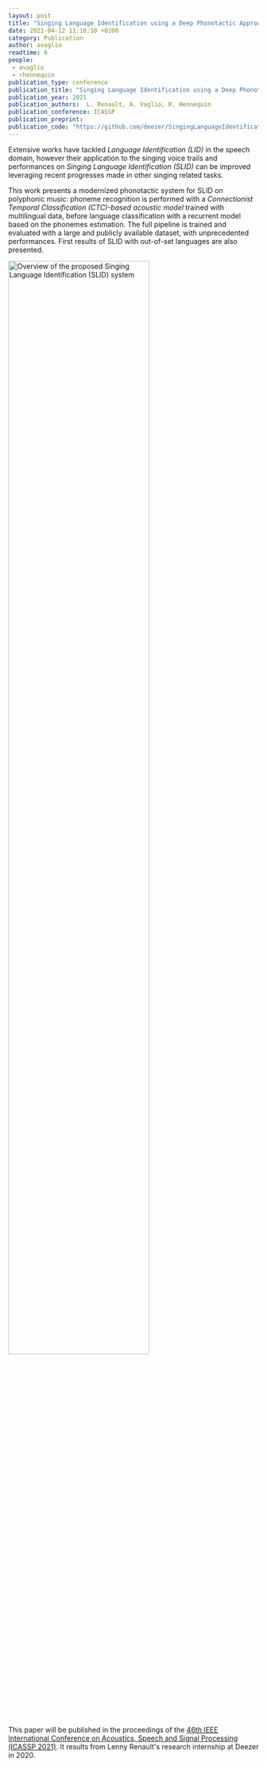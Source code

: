 ```yaml
---
layout: post
title: "Singing Language Identification using a Deep Phonotactic Approach"
date: 2021-04-12 11:10:10 +0200
category: Publication
author: avaglio
readtime: 6
people:
 - avaglio
 - rhennequin
publication_type: conference
publication_title: "Singing Language Identification using a Deep Phonotactic Approach"
publication_year: 2021
publication_authors:  L. Renault, A. Vaglio, R. Hennequin
publication_conference: ICASSP
publication_preprint:
publication_code: "https://github.com/deezer/SingingLanguageIdentification"
---
```


Extensive works have tackled _Language Identification (LID)_ in the speech domain, however their application to
the singing voice trails and performances on _Singing Language Identification (SLID)_ can be improved leveraging recent progresses made in other singing related tasks. 

This work presents a modernized phonotactic system for SLID on polyphonic music: phoneme recognition is performed with
a _Connectionist Temporal Classification (CTC)-based acoustic model_ trained with multilingual data, before language
classification with a recurrent model based on the phonemes estimation. The full pipeline is trained and evaluated with a
large and publicly available dataset, with unprecedented performances. First results of SLID with out-of-set languages
are also presented.


<div class="publication-illustration">
    <img
        style="width: 75%;"
        src="{{ '/static/images/publis/renault21icassp/icassp21.png' | prepend: site.url }}"
        alt="Overview of the proposed Singing Language Identification (SLID) system"/>
</div>


This paper will be published in the proceedings of the [46th IEEE International
Conference on Acoustics, Speech and Signal Processing (ICASSP 2021)](https://2021.ieeeicassp.org/). 
It results from Lenny Renault's research internship at Deezer in 2020.
